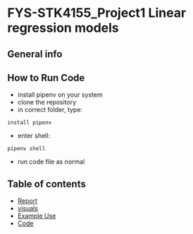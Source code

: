 # FYS-STK4155_Project1 Linear regression models

## General info


## How to Run Code
* install pipenv on your system 
* clone the repository
*  in correct folder, type:
```
install pipenv
```
* enter shell:
```
pipenv shell
```
* run code file as normal


## Table of contents
* [Report](#report)
* [visuals](#Visuals)
* [Example Use](#example_use)
* [Code](#code)

